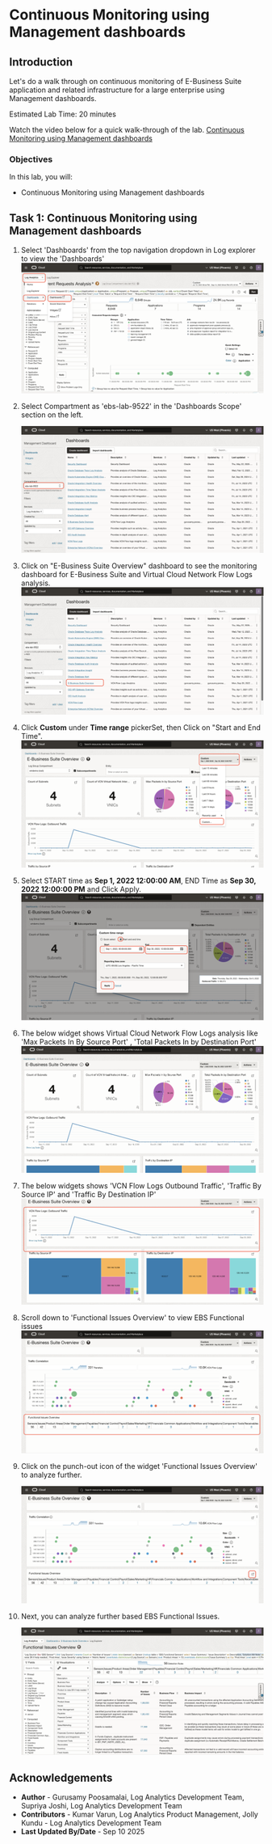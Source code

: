 # Continuous Monitoring using Management dashboards

## Introduction

Let's do a walk through on continuous monitoring of E-Business Suite application and related infrastructure for a large enterprise using Management dashboards.

Estimated Lab Time: 20 minutes

Watch the video below for a quick walk-through of the lab.
[Continuous Monitoring using Management dashboards](videohub:1_99o2xtxy)

### Objectives

In this lab, you will:
* Continuous Monitoring using Management dashboards

## **Task 1:**  Continuous Monitoring using Management dashboards

1. Select 'Dashboards' from the top navigation dropdown in Log explorer to view the 'Dashboards'
   ![](images/la-nav-ebs-dashboard.png "Ui Desc")

2. Select Compartment as 'ebs-lab-9522' in the 'Dashboards Scope' section on the left.

   ![](images/la-dash-ebs-compartment.png "Ui Desc")

3. Click on "E-Business Suite Overview" dashboard to see the monitoring dashboard for E-Business Suite and Virtual Cloud Network Flow Logs analysis.
   ![](images/la-ebs-dashboard.png "Ui Desc")

4. Click **Custom** under **Time range** pickerSet, then Click on "Start and End Time".
   ![](images/la-dash-custom-time.png "Ui Desc")

5. Select START time as **Sep 1, 2022 12:00:00 AM**, END Time as **Sep 30, 2022 12:00:00 PM** and Click Apply.
   ![](images/la-custom-time-selection.png "Ui Desc")

6. The below widget shows Virtual Cloud Network Flow Logs analysis like 'Max Packets In By Source Port' , 'Total Packets In by Destination Port'
   ![](images/la-dash-vcn-packets.png "Ui Desc")

7. The below widgets shows 'VCN Flow Logs Outbound Traffic', 'Traffic By Source IP' and 'Traffic By Destination IP'
   ![](images/la-dash-vcn-traffic.png "Ui Desc")

8. Scroll down to 'Functional Issues Overview' to view EBS Functional issues
   ![](images/la-dash-ebs-functional-overview.png "Ui Desc")

9. Click on the punch-out icon of the widget 'Functional Issues Overview' to analyze further.

   ![](images/la-dash-ebs-functional-issues.png "UIdescription")

10. Next, you can analyze further based EBS Functional Issues.

    ![](images/la-ebs-functional-issue1.png "UIdescription")
   

## Acknowledgements
* **Author** - Gurusamy Poosamalai, Log Analytics Development Team, Supriya Joshi, Log Analytics Development Team
* **Contributors** -  Kumar Varun, Log Analytics Product Management, Jolly Kundu - Log Analytics Development Team
* **Last Updated By/Date** - Sep 10 2025
